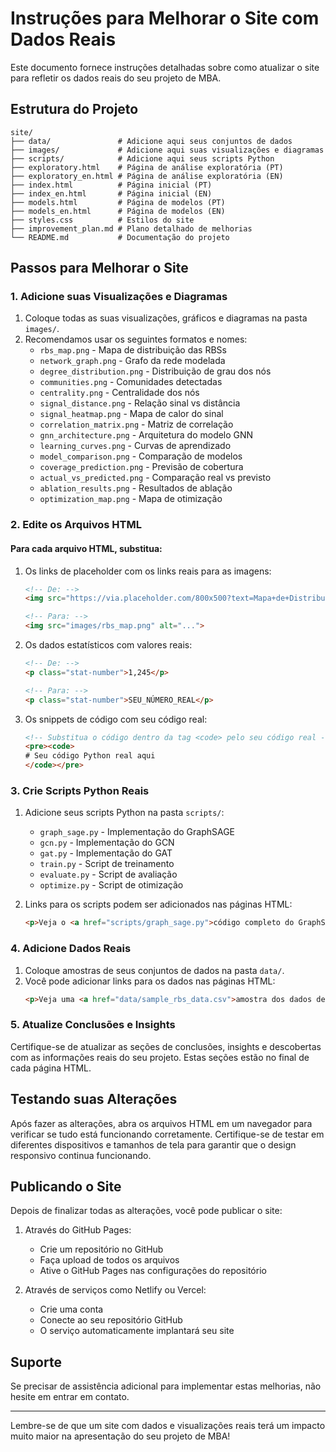 # Instruções para Melhorar o Site com Dados Reais

Este documento fornece instruções detalhadas sobre como atualizar o site para refletir os dados reais do seu projeto de MBA.

## Estrutura do Projeto

```
site/
├── data/               # Adicione aqui seus conjuntos de dados
├── images/             # Adicione aqui suas visualizações e diagramas
├── scripts/            # Adicione aqui seus scripts Python
├── exploratory.html    # Página de análise exploratória (PT)
├── exploratory_en.html # Página de análise exploratória (EN)
├── index.html          # Página inicial (PT)  
├── index_en.html       # Página inicial (EN)
├── models.html         # Página de modelos (PT)
├── models_en.html      # Página de modelos (EN)
├── styles.css          # Estilos do site
├── improvement_plan.md # Plano detalhado de melhorias
└── README.md           # Documentação do projeto
```

## Passos para Melhorar o Site

### 1. Adicione suas Visualizações e Diagramas

1. Coloque todas as suas visualizações, gráficos e diagramas na pasta `images/`.
2. Recomendamos usar os seguintes formatos e nomes:
   - `rbs_map.png` - Mapa de distribuição das RBSs
   - `network_graph.png` - Grafo da rede modelada
   - `degree_distribution.png` - Distribuição de grau dos nós
   - `communities.png` - Comunidades detectadas
   - `centrality.png` - Centralidade dos nós
   - `signal_distance.png` - Relação sinal vs distância
   - `signal_heatmap.png` - Mapa de calor do sinal
   - `correlation_matrix.png` - Matriz de correlação
   - `gnn_architecture.png` - Arquitetura do modelo GNN
   - `learning_curves.png` - Curvas de aprendizado
   - `model_comparison.png` - Comparação de modelos
   - `coverage_prediction.png` - Previsão de cobertura
   - `actual_vs_predicted.png` - Comparação real vs previsto
   - `ablation_results.png` - Resultados de ablação
   - `optimization_map.png` - Mapa de otimização

### 2. Edite os Arquivos HTML

#### Para cada arquivo HTML, substitua:

1. Os links de placeholder com os links reais para as imagens:
   ```html
   <!-- De: -->
   <img src="https://via.placeholder.com/800x500?text=Mapa+de+Distribuição+de+RBSs" alt="...">
   
   <!-- Para: -->
   <img src="images/rbs_map.png" alt="...">
   ```

2. Os dados estatísticos com valores reais:
   ```html
   <!-- De: -->
   <p class="stat-number">1,245</p>
   
   <!-- Para: -->
   <p class="stat-number">SEU_NÚMERO_REAL</p>
   ```

3. Os snippets de código com seu código real:
   ```html
   <!-- Substitua o código dentro da tag <code> pelo seu código real -->
   <pre><code>
   # Seu código Python real aqui
   </code></pre>
   ```

### 3. Crie Scripts Python Reais

1. Adicione seus scripts Python na pasta `scripts/`:
   - `graph_sage.py` - Implementação do GraphSAGE
   - `gcn.py` - Implementação do GCN
   - `gat.py` - Implementação do GAT
   - `train.py` - Script de treinamento
   - `evaluate.py` - Script de avaliação
   - `optimize.py` - Script de otimização

2. Links para os scripts podem ser adicionados nas páginas HTML:
   ```html
   <p>Veja o <a href="scripts/graph_sage.py">código completo do GraphSAGE</a>.</p>
   ```

### 4. Adicione Dados Reais

1. Coloque amostras de seus conjuntos de dados na pasta `data/`.
2. Você pode adicionar links para os dados nas páginas HTML:
   ```html
   <p>Veja uma <a href="data/sample_rbs_data.csv">amostra dos dados de RBS</a>.</p>
   ```

### 5. Atualize Conclusões e Insights

Certifique-se de atualizar as seções de conclusões, insights e descobertas com as informações reais do seu projeto. Estas seções estão no final de cada página HTML.

## Testando suas Alterações

Após fazer as alterações, abra os arquivos HTML em um navegador para verificar se tudo está funcionando corretamente. Certifique-se de testar em diferentes dispositivos e tamanhos de tela para garantir que o design responsivo continua funcionando.

## Publicando o Site

Depois de finalizar todas as alterações, você pode publicar o site:

1. Através do GitHub Pages:
   - Crie um repositório no GitHub
   - Faça upload de todos os arquivos
   - Ative o GitHub Pages nas configurações do repositório

2. Através de serviços como Netlify ou Vercel:
   - Crie uma conta
   - Conecte ao seu repositório GitHub
   - O serviço automaticamente implantará seu site

## Suporte

Se precisar de assistência adicional para implementar estas melhorias, não hesite em entrar em contato.

---

Lembre-se de que um site com dados e visualizações reais terá um impacto muito maior na apresentação do seu projeto de MBA! 